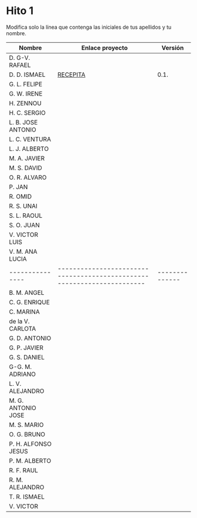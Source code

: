 # Hito 1

Modifica solo la línea que contenga las iniciales de tus apellidos y tu nombre.

| Nombre              | Enlace proyecto                                                         | Versión        |
| ------------------- | ----------------------------------------------------------------------- | -------------- |
| D. G-V. RAFAEL      | <!--enlace-->                                                           | <!--versión--> |
| D. D. ISMAEL        | [RECEPITA](https://github.com/MiixZ/recepita)                           | 0.1.           |
| G. L. FELIPE        | <!--enlace-->                                                           | <!--versión--> |
| G. W. IRENE         | <!--enlace-->                                                           | <!--versión--> |
| H. ZENNOU           | <!--enlace-->                                                           | <!--versión--> |
| H. C. SERGIO        | <!--enlace-->                                                           | <!--versión--> |
| L. B. JOSE ANTONIO  | <!--enlace-->                                                           | <!--versión--> |
| L. C. VENTURA       | <!--enlace-->                                                           | <!--versión--> |
| L. J. ALBERTO       | <!--enlace-->                                                           | <!--versión--> |
| M. A. JAVIER        | <!--enlace-->                                                           | <!--versión--> |
| M. S. DAVID         | <!--enlace-->                                                           | <!--versión--> |
| O. R. ALVARO        | <!--enlace-->                                                           | <!--versión--> |
| P. JAN              | <!--enlace-->                                                           | <!--versión--> |
| R. OMID             | <!--enlace-->                                                           | <!--versión--> |
| R. S. UNAI          | <!--enlace-->                                                           | <!--versión--> |
| S. L. RAOUL         | <!--enlace-->                                                           | <!--versión--> |
| S. O. JUAN          | <!--enlace-->                                                           | <!--versión--> |
| V. VICTOR LUIS      | <!--enlace-->                                                           | <!--versión--> |
| V. M. ANA LUCIA     | <!--enlace-->                                                           | <!--versión--> |
| ---------------     | ----------------------------------------------------------------------- | -------------- |
| B. M. ANGEL         | <!--enlace-->                                                           | <!--versión--> |
| C. G. ENRIQUE       | <!--enlace-->                                                           | <!--versión--> |
| C. MARINA           | <!--enlace-->                                                           | <!--versión--> |
| de la V. CARLOTA    | <!--enlace-->                                                           | <!--versión--> |
| G. D. ANTONIO       | <!--enlace-->                                                           | <!--versión--> |
| G. P. JAVIER        | <!--enlace-->                                                           | <!--versión--> |
| G. S. DANIEL        | <!--enlace-->                                                           | <!--versión--> |
| G-G. M. ADRIANO     | <!--enlace-->                                                           | <!--versión--> |
| L. V. ALEJANDRO     | <!--enlace-->                                                           | <!--versión--> |
| M. G. ANTONIO JOSE  | <!--enlace-->                                                           | <!--versión--> |
| M. S. MARIO         | <!--enlace-->                                                           | <!--versión--> |
| O. G. BRUNO         | <!--enlace-->                                                           | <!--versión--> |
| P. H. ALFONSO JESUS | <!--enlace-->                                                           | <!--versión--> |
| P. M. ALBERTO       | <!--enlace-->                                                           | <!--versión--> |
| R. F. RAUL          | <!--enlace-->                                                           | <!--versión--> |
| R. M. ALEJANDRO     | <!--enlace-->                                                           | <!--versión--> |
| T. R. ISMAEL        | <!--enlace-->                                                           | <!--versión--> |
| V. VICTOR           | <!--enlace-->                                                           | <!--versión--> |
